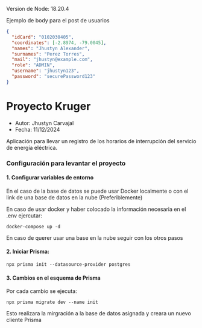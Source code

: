 Version de Node: 18.20.4

Ejemplo de body para el post de usuarios

```json
{
  "idCard": "0102030405",
  "coordinates": [-2.8974, -79.0045],
  "names": "Jhustyn Alexander",
  "surnames": "Perez Torres",
  "mail": "jhustyn@example.com",
  "role": "ADMIN",
  "username": "jhustyn123",
  "password": "securePassword123"
}
```


# Proyecto Kruger

- Autor: Jhustyn Carvajal
- Fecha: 11/12/2024

Aplicación para llevar un registro de los horarios de interrupción del
servicio de energía eléctrica.

### Configuración para levantar el proyecto

#### 1. Configurar variables de entorno

En el caso de la base de datos
se puede usar Docker localmente
o con el link de una base de datos en la nube (Preferiblemente)

En caso de usar docker y haber colocado la información necesaria en el .env ejercutar:

    docker-compose up -d

En caso de querer usar una base en la nube seguir con los otros pasos

#### 2. Iniciar Prisma:

    npx prisma init --datasource-provider postgres

#### 3. Cambios en el esquema de Prisma

Por cada cambio se ejecuta:

    npx prisma migrate dev --name init

Esto realizara la mirgración a la base de datos asignada y creara un nuevo cliente Prisma
```
